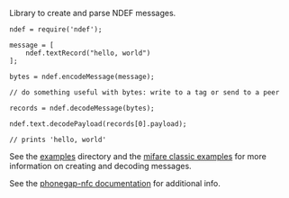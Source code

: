 Library to create and parse NDEF messages.

    ndef = require('ndef');
    
    message = [
        ndef.textRecord("hello, world")
    ];

    bytes = ndef.encodeMessage(message);
    
    // do something useful with bytes: write to a tag or send to a peer
      
    records = ndef.decodeMessage(bytes);

    ndef.text.decodePayload(records[0].payload);

    // prints 'hello, world'
            
See the [examples](https://github.com/don/ndef-js/blob/master/examples) directory and the [mifare classic examples](https://github.com/don/ndef-mifare-classic-js/blob/master/examples) for more information on creating and decoding messages.

See the [phonegap-nfc documentation](https://github.com/chariotsolutions/phonegap-nfc#ndef) for additional info.
